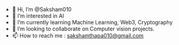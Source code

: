 - 👋 Hi, I’m @Saksham010
- 👀 I’m interested in AI
- 🌱 I’m currently learning Machine Learning, Web3, Cryptography
- 💞️ I’m looking to collaborate on Computer vision projects.
- 📫 How to reach me : sakshamthapa010@gmail.com

<!---
Saksham010/Saksham010 is a ✨ special ✨ repository because its `README.md` (this file) appears on your GitHub profile.
You can click the Preview link to take a look at your changes.
--->
